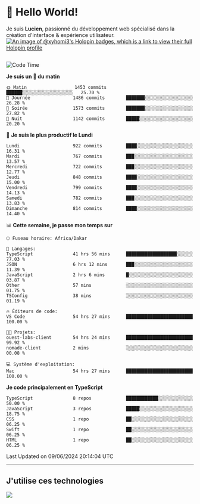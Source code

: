 # 👋 Hello World!

Je suis **Lucien**, passionné du développement web spécialisé dans la création d'interface & expérience utilisateur.
[![An image of @xyhomi3's Holopin badges, which is a link to view their full Holopin profile](https://holopin.me/xyhomi3)](https://holopin.io/@xyhomi3)

##

<!--START_SECTION:waka-->
![Code Time](http://img.shields.io/badge/Code%20Time-1%2C310%20hrs%202%20mins-blue)

**Je suis un 🐤 du matin** 

```text
🌞 Matin                  1453 commits        ██████░░░░░░░░░░░░░░░░░░░   25.70 % 
🌆 Journée                1486 commits        ███████░░░░░░░░░░░░░░░░░░   26.28 % 
🌃 Soirée                 1573 commits        ███████░░░░░░░░░░░░░░░░░░   27.82 % 
🌙 Nuit                   1142 commits        █████░░░░░░░░░░░░░░░░░░░░   20.20 % 
```
📅 **Je suis le plus productif le Lundi** 

```text
Lundi                    922 commits         ████░░░░░░░░░░░░░░░░░░░░░   16.31 % 
Mardi                    767 commits         ███░░░░░░░░░░░░░░░░░░░░░░   13.57 % 
Mercredi                 722 commits         ███░░░░░░░░░░░░░░░░░░░░░░   12.77 % 
Jeudi                    848 commits         ████░░░░░░░░░░░░░░░░░░░░░   15.00 % 
Vendredi                 799 commits         ████░░░░░░░░░░░░░░░░░░░░░   14.13 % 
Samedi                   782 commits         ███░░░░░░░░░░░░░░░░░░░░░░   13.83 % 
Dimanche                 814 commits         ████░░░░░░░░░░░░░░░░░░░░░   14.40 % 
```


📊 **Cette semaine, je passe mon temps sur** 

```text
🕑︎ Fuseau horaire: Africa/Dakar

💬 Langages: 
TypeScript               41 hrs 56 mins      ███████████████████░░░░░░   77.03 % 
JSON                     6 hrs 12 mins       ███░░░░░░░░░░░░░░░░░░░░░░   11.39 % 
JavaScript               2 hrs 6 mins        █░░░░░░░░░░░░░░░░░░░░░░░░   03.87 % 
Other                    57 mins             ░░░░░░░░░░░░░░░░░░░░░░░░░   01.75 % 
TSConfig                 38 mins             ░░░░░░░░░░░░░░░░░░░░░░░░░   01.19 % 

🔥 Éditeurs de code: 
VS Code                  54 hrs 27 mins      █████████████████████████   100.00 % 

🐱‍💻 Projets: 
ouest-labs-client        54 hrs 24 mins      █████████████████████████   99.92 % 
nomade-client            2 mins              ░░░░░░░░░░░░░░░░░░░░░░░░░   00.08 % 

💻 Système d'exploitation: 
Mac                      54 hrs 27 mins      █████████████████████████   100.00 % 
```

**Je code principalement en TypeScript** 

```text
TypeScript               8 repos             ████████████░░░░░░░░░░░░░   50.00 % 
JavaScript               3 repos             █████░░░░░░░░░░░░░░░░░░░░   18.75 % 
CSS                      1 repo              ██░░░░░░░░░░░░░░░░░░░░░░░   06.25 % 
Swift                    1 repo              ██░░░░░░░░░░░░░░░░░░░░░░░   06.25 % 
HTML                     1 repo              ██░░░░░░░░░░░░░░░░░░░░░░░   06.25 % 
```




 Last Updated on 09/06/2024 20:14:04 UTC
<!--END_SECTION:waka-->
---

## J'utilise ces technologies

<p align="left">
  <a href="https://skillicons.dev">
    <img src="https://skillicons.dev/icons?i=ts,js,md,scss,tailwind,react,docker,express,astro,vite,nextjs,vercel,figma,ableton" />
  </a>
</p>

